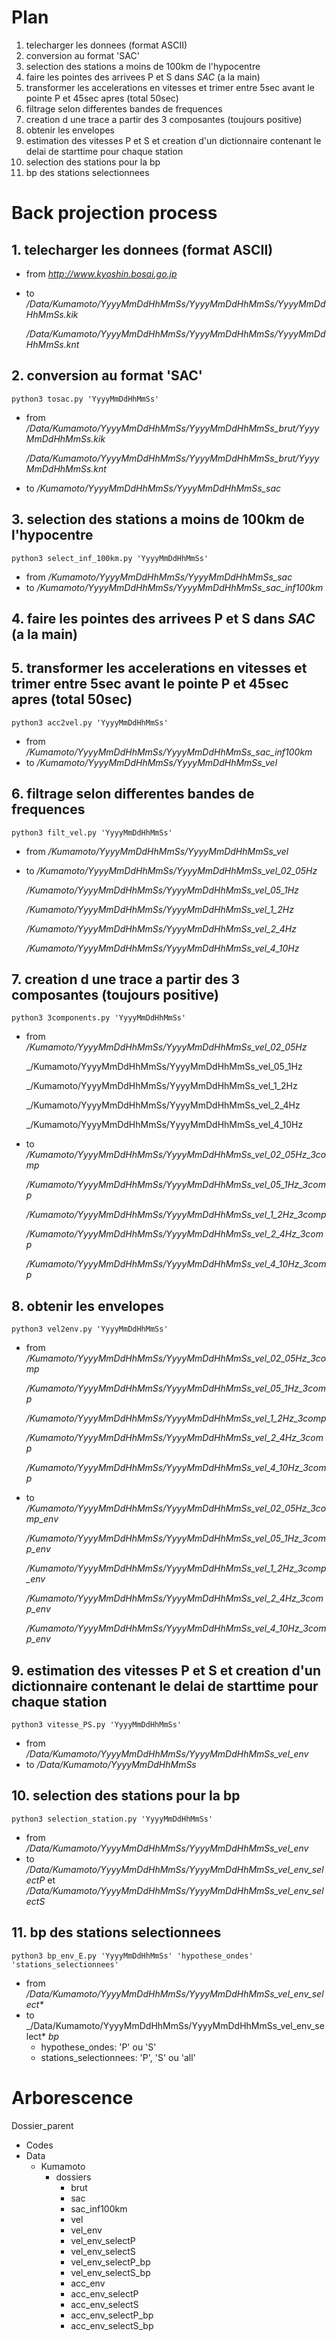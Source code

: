 # Plan

1. telecharger les donnees (format ASCII)
2. conversion au format 'SAC'
3. selection des stations a moins de 100km de l'hypocentre
4. faire les pointes des arrivees P et S dans _SAC_ (a la main)
5. transformer les accelerations en vitesses et trimer entre 5sec avant le pointe P et 45sec apres (total 50sec)
6. filtrage selon differentes bandes de frequences
7. creation d une trace a partir des 3 composantes (toujours positive)
8. obtenir les envelopes
9. estimation des vitesses P et S et creation d'un dictionnaire contenant le delai de starttime pour chaque station
10. selection des stations pour la bp
11. bp des stations selectionnees

# Back projection process

## 1. telecharger les donnees (format ASCII)

- from _http://www.kyoshin.bosai.go.jp_
- to _/Data/Kumamoto/YyyyMmDdHhMmSs/YyyyMmDdHhMmSs/YyyyMmDdHhMmSs.kik_

	_/Data/Kumamoto/YyyyMmDdHhMmSs/YyyyMmDdHhMmSs/YyyyMmDdHhMmSs.knt_

## 2. conversion au format 'SAC'

`python3 tosac.py 'YyyyMmDdHhMmSs'` 
- from _/Data/Kumamoto/YyyyMmDdHhMmSs/YyyyMmDdHhMmSs_brut/YyyyMmDdHhMmSs.kik_

	_/Data/Kumamoto/YyyyMmDdHhMmSs/YyyyMmDdHhMmSs_brut/YyyyMmDdHhMmSs.knt_
- to _/Kumamoto/YyyyMmDdHhMmSs/YyyyMmDdHhMmSs_sac_

## 3. selection des stations a moins de 100km de l'hypocentre

`python3 select_inf_100km.py 'YyyyMmDdHhMmSs'`
- from _/Kumamoto/YyyyMmDdHhMmSs/YyyyMmDdHhMmSs_sac_
- to _/Kumamoto/YyyyMmDdHhMmSs/YyyyMmDdHhMmSs_sac_inf100km_

## 4. faire les pointes des arrivees P et S dans _SAC_ (a la main)

## 5. transformer les accelerations en vitesses et trimer entre 5sec avant le pointe P et 45sec apres (total 50sec)

`python3 acc2vel.py 'YyyyMmDdHhMmSs'` 
- from _/Kumamoto/YyyyMmDdHhMmSs/YyyyMmDdHhMmSs_sac_inf100km_
- to _/Kumamoto/YyyyMmDdHhMmSs/YyyyMmDdHhMmSs_vel_

## 6. filtrage selon differentes bandes de frequences

`python3 filt_vel.py 'YyyyMmDdHhMmSs'`
- from _/Kumamoto/YyyyMmDdHhMmSs/YyyyMmDdHhMmSs_vel_
- to _/Kumamoto/YyyyMmDdHhMmSs/YyyyMmDdHhMmSs_vel_02_05Hz_

	_/Kumamoto/YyyyMmDdHhMmSs/YyyyMmDdHhMmSs_vel_05_1Hz_

	_/Kumamoto/YyyyMmDdHhMmSs/YyyyMmDdHhMmSs_vel_1_2Hz_

	_/Kumamoto/YyyyMmDdHhMmSs/YyyyMmDdHhMmSs_vel_2_4Hz_

	_/Kumamoto/YyyyMmDdHhMmSs/YyyyMmDdHhMmSs_vel_4_10Hz_

## 7. creation d une trace a partir des 3 composantes (toujours positive)

`python3 3components.py 'YyyyMmDdHhMmSs'`
- from _/Kumamoto/YyyyMmDdHhMmSs/YyyyMmDdHhMmSs_vel_02_05Hz_

	_/Kumamoto/YyyyMmDdHhMmSs/YyyyMmDdHhMmSs_vel_05_1Hz

	_/Kumamoto/YyyyMmDdHhMmSs/YyyyMmDdHhMmSs_vel_1_2Hz

	_/Kumamoto/YyyyMmDdHhMmSs/YyyyMmDdHhMmSs_vel_2_4Hz

	_/Kumamoto/YyyyMmDdHhMmSs/YyyyMmDdHhMmSs_vel_4_10Hz

- to _/Kumamoto/YyyyMmDdHhMmSs/YyyyMmDdHhMmSs_vel_02_05Hz_3comp_

	_/Kumamoto/YyyyMmDdHhMmSs/YyyyMmDdHhMmSs_vel_05_1Hz_3comp_

	_/Kumamoto/YyyyMmDdHhMmSs/YyyyMmDdHhMmSs_vel_1_2Hz_3comp_

	_/Kumamoto/YyyyMmDdHhMmSs/YyyyMmDdHhMmSs_vel_2_4Hz_3comp_

	_/Kumamoto/YyyyMmDdHhMmSs/YyyyMmDdHhMmSs_vel_4_10Hz_3comp_

## 8. obtenir les envelopes

`python3 vel2env.py 'YyyyMmDdHhMmSs'`
- from _/Kumamoto/YyyyMmDdHhMmSs/YyyyMmDdHhMmSs_vel_02_05Hz_3comp_

	_/Kumamoto/YyyyMmDdHhMmSs/YyyyMmDdHhMmSs_vel_05_1Hz_3comp_

	_/Kumamoto/YyyyMmDdHhMmSs/YyyyMmDdHhMmSs_vel_1_2Hz_3comp_

	_/Kumamoto/YyyyMmDdHhMmSs/YyyyMmDdHhMmSs_vel_2_4Hz_3comp_

	_/Kumamoto/YyyyMmDdHhMmSs/YyyyMmDdHhMmSs_vel_4_10Hz_3comp_

- to _/Kumamoto/YyyyMmDdHhMmSs/YyyyMmDdHhMmSs_vel_02_05Hz_3comp_env_

	_/Kumamoto/YyyyMmDdHhMmSs/YyyyMmDdHhMmSs_vel_05_1Hz_3comp_env_

	_/Kumamoto/YyyyMmDdHhMmSs/YyyyMmDdHhMmSs_vel_1_2Hz_3comp_env_

	_/Kumamoto/YyyyMmDdHhMmSs/YyyyMmDdHhMmSs_vel_2_4Hz_3comp_env_

	_/Kumamoto/YyyyMmDdHhMmSs/YyyyMmDdHhMmSs_vel_4_10Hz_3comp_env_

## 9. estimation des vitesses P et S et creation d'un dictionnaire contenant le delai de starttime pour chaque station

`python3 vitesse_PS.py 'YyyyMmDdHhMmSs'`
- from _/Data/Kumamoto/YyyyMmDdHhMmSs/YyyyMmDdHhMmSs_vel_env_
- to _/Data/Kumamoto/YyyyMmDdHhMmSs_

## 10. selection des stations pour la bp

`python3 selection_station.py 'YyyyMmDdHhMmSs'`
- from _/Data/Kumamoto/YyyyMmDdHhMmSs/YyyyMmDdHhMmSs_vel_env_
- to _/Data/Kumamoto/YyyyMmDdHhMmSs/YyyyMmDdHhMmSs_vel_env_selectP_ et _/Data/Kumamoto/YyyyMmDdHhMmSs/YyyyMmDdHhMmSs_vel_env_selectS_

## 11. bp des stations selectionnees

`python3 bp_env_E.py 'YyyyMmDdHhMmSs' 'hypothese_ondes' 'stations_selectionnees'`
- from _/Data/Kumamoto/YyyyMmDdHhMmSs/YyyyMmDdHhMmSs_vel_env_select*_
- to _/Data/Kumamoto/YyyyMmDdHhMmSs/YyyyMmDdHhMmSs_vel_env_select* _bp_
   - hypothese_ondes: 'P' ou 'S'
   - stations_selectionnees: 'P', 'S' ou 'all'

# Arborescence

Dossier_parent

- Codes
- Data
  - Kumamoto
    - dossiers
      - brut
      - sac
      - sac_inf100km
      - vel
      - vel_env
      - vel_env_selectP
      - vel_env_selectS
      - vel_env_selectP_bp
      - vel_env_selectS_bp
      - acc_env
      - acc_env_selectP
      - acc_env_selectS
      - acc_env_selectP_bp
      - acc_env_selectS_bp












